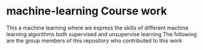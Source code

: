 # machine-learning Course work
This a machine learning where we express the skills of different machine learning algorithms both supervised and unsupervise learning
The following are the group members of this repository who contributed to this work


